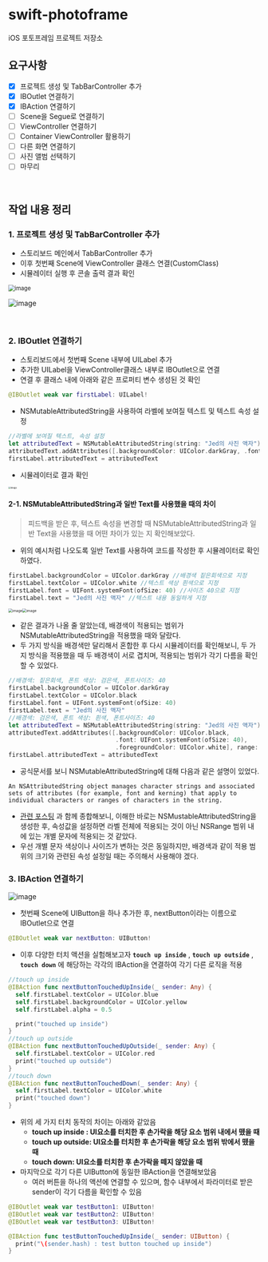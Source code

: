 # swift-photoframe
iOS 포토프레임 프로젝트 저장소

## 요구사항

- [x] 프로젝트 생성 및 TabBarController 추가
- [x] IBOutlet 연결하기
- [x] IBAction 연결하기
- [ ] Scene을 Segue로 연결하기
- [ ] ViewController 연결하기
- [ ] Container ViewController 활용하기
- [ ] 다른 화면 연결하기
- [ ] 사진 앨범 선택하기
- [ ] 마무리

​    

## 작업 내용 정리

### 1. 프로젝트 생성 및 TabBarController 추가

- 스토리보드 메인에서 TabBarController 추가
- 이후 첫번째 Scene에 ViewController 클래스 연결(CustomClass)
- 시뮬레이터 실행 후 콘솔 출력 결과 확인

<img src="https://user-images.githubusercontent.com/68586291/153905653-4ec934d9-49f4-4548-85d7-d610341f6036.png" alt="image" style="zoom:80%"/>

![image](https://user-images.githubusercontent.com/68586291/153906104-97dd8f5a-1c1d-4498-949f-e149aec20e22.png)

​    

### 2. IBOutlet 연결하기

- 스토리보드에서 첫번째 Scene 내부에 UILabel 추가
- 추가한 UILabel을 ViewController클래스 내부로 IBOutlet으로 연결
- 연결 후 클래스 내에 아래와 같은 프로퍼티 변수 생성된 것 확인

```swift
@IBOutlet weak var firstLabel: UILabel!
```

- NSMutableAttributedString을 사용하여 라벨에 보여질 텍스트 및 텍스트 속성 설정

```swift
//라벨에 보여질 텍스트, 속성 설정
let attributedText = NSMutableAttributedString(string: "Jed의 사진 액자")
attributedText.addAttributes([.backgroundColor: UIColor.darkGray, .font: UIFont.systemFont(ofSize: 40)], range: NSRange(location: 0, length: 10))
firstLabel.attributedText = attributedText
```

- 시뮬레이터로 결과 확인

<img style="zoom:30%;align:center" alt="image" src="https://user-images.githubusercontent.com/68586291/153997054-75db2d6d-8ae9-4330-ab40-063a9e7a2b53.png">

#### 2-1. NSMutableAttributedString과 일반 Text를 사용했을 때의 차이

> 피드백을 받은 후, 텍스트 속성을 변경할 때 NSMutableAttributedString과 일반 Text을 사용했을 때 어떤 차이가 있는 지 확인해보았다.

- 위의 예시처럼 나오도록 일반 Text를 사용하여 코드를 작성한 후 시뮬레이터로 확인하였다.

```swift
firstLabel.backgroundColor = UIColor.darkGray //배경색 짙은회색으로 지정
firstLabel.textColor = UIColor.white //텍스트 색상 흰색으로 지정
firstLabel.font = UIFont.systemFont(ofSize: 40) //사이즈 40으로 지정
firstLabel.text = "Jed의 사진 액자" //텍스트 내용 동일하게 지정
```

<img src="https://user-images.githubusercontent.com/68586291/154012741-998a70c1-65b4-4bc9-a1d3-4c10f1be2cee.png" alt="image" style="zoom:50%; align:center"/><img src="https://user-images.githubusercontent.com/68586291/154013295-f2351332-73c7-4949-8e12-41dc5e2e9544.png" alt="image" style="zoom:50%; align:center"/>

- 같은 결과가 나올 줄 알았는데, 배경색이 적용되는 범위가 NSMutableAttributedString을 적용했을 때와 달랐다.
- 두 가지 방식을 배경색만 달리해서 혼합한 후 다시 시뮬레이터를 확인해보니, 두 가지 방식을 적용했을 때 두 배경색이 서로 겹치며, 적용되는 범위가 각기 다름을 확인할 수 있었다.

```swift
//배경색: 짙은회색, 폰트 색상: 검은색, 폰트사이즈: 40
firstLabel.backgroundColor = UIColor.darkGray
firstLabel.textColor = UIColor.black
firstLabel.font = UIFont.systemFont(ofSize: 40)
firstLabel.text = "Jed의 사진 액자"
//배경색: 검은색, 폰트 색상: 흰색, 폰트사이즈: 40
let attributedText = NSMutableAttributedString(string: "Jed의 사진 액자")
attributedText.addAttributes([.backgroundColor: UIColor.black,
                              .font: UIFont.systemFont(ofSize: 40),
                              .foregroundColor: UIColor.white], range: NSRange(location: 0, length: 10))
firstLabel.attributedText = attributedText
```

- 공식문서를 보니 NSMutableAttributedString에 대해 다음과 같은 설명이 있었다.

```
An NSAttributedString object manages character strings and associated sets of attributes (for example, font and kerning) that apply to individual characters or ranges of characters in the string.
```

- [관련 포스팅](https://jcsoohwancho.github.io/2020-05-21-NSAttributedString-%EB%B6%84%EC%84%9D/) 과 함께 종합해보니, 이해한 바로는 NSMustableAttributedString을 생성한 후, 속성값을 설정하면 라벨 전체에 적용되는 것이 아닌 NSRange 범위 내에 있는 개별 문자에 적용되는 것 같았다.
- 우선 개별 문자 색상이나 사이즈가 변하는 것은 동일하지만, 배경색과 같이 적용 범위의 크기와 관련된 속성 설정일 때는 주의해서 사용해야 겠다.

   

### 3. IBAction 연결하기

<img src="https://user-images.githubusercontent.com/68586291/154094785-70b76066-a0ee-49ac-b1c4-94022c47b0d6.gif" alt="image" style="align:center;"/>

- 첫번째 Scene에 UIButton을 하나 추가한 후, nextButton이라는 이름으로 IBOutlet으로 연결

```swift
@IBOutlet weak var nextButton: UIButton!
```

- 이후 다양한 터치 액션을 실험해보고자 __`touch up inside`__  , __`touch up outside`__ , __`touch down`__ 에 해당하는 각각의 IBAction을 연결하여 각기 다른 로직을 적용

```swift
//touch up inside
@IBAction func nextButtonTouchedUpInside(_ sender: Any) {
  self.firstLabel.textColor = UIColor.blue
  self.firstLabel.backgroundColor = UIColor.yellow
  self.firstLabel.alpha = 0.5

  print("touched up inside")
}
//touch up outside
@IBAction func nextButtonTouchedUpOutside(_ sender: Any) {
  self.firstLabel.textColor = UIColor.red
  print("touched up outside")
}
//touch down
@IBAction func nextButtonTouchedDown(_ sender: Any) {
  self.firstLabel.textColor = UIColor.white
  print("touched down")
}
```

- 위의 세 가지 터치 동작의 차이는 아래와 같았음
  - __touch up inside : UI요소를 터치한 후 손가락을 해당 요소 범위 내에서 뗐을 때__
  - __touch up outside: UI요소를 터치한 후 손가락을 해당 요소 범위 밖에서 뗐을 때__
  - __touch down: UI요소를 터치한 후 손가락을 떼지 않았을 때__
- 마지막으로 각기 다른 UIButton에 동일한 IBAction을 연결해보았음
  - 여러 버튼을 하나의 액션에 연결할 수 있으며, 함수 내부에서 파라미터로 받은 sender이 각기 다름을 확인할 수 있음

```swift
@IBOutlet weak var testButton1: UIButton!
@IBOutlet weak var testButton2: UIButton!
@IBOutlet weak var testButton3: UIButton!

@IBAction func testButtonTouchedUpInside(_ sender: UIButton) {
  print("\(sender.hash) : test button touched up inside")
}
```



